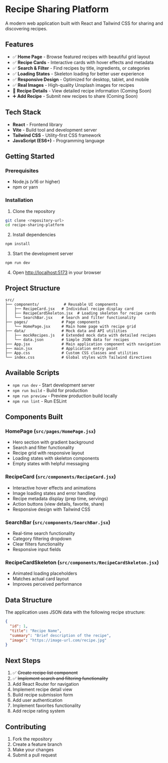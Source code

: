 # Recipe Sharing Platform

A modern web application built with React and Tailwind CSS for sharing and discovering recipes.

## Features

- ✅ **Home Page** - Browse featured recipes with beautiful grid layout
- ✅ **Recipe Cards** - Interactive cards with hover effects and metadata
- ✅ **Search & Filter** - Find recipes by title, ingredients, or categories
- ✅ **Loading States** - Skeleton loading for better user experience
- ✅ **Responsive Design** - Optimized for desktop, tablet, and mobile
- ✅ **Real Images** - High-quality Unsplash images for recipes
- 📖 **Recipe Details** - View detailed recipe information (Coming Soon)
- ➕ **Add Recipe** - Submit new recipes to share (Coming Soon)

## Tech Stack

- **React** - Frontend library
- **Vite** - Build tool and development server
- **Tailwind CSS** - Utility-first CSS framework
- **JavaScript (ES6+)** - Programming language

## Getting Started

### Prerequisites

- Node.js (v16 or higher)
- npm or yarn

### Installation

1. Clone the repository
```bash
git clone <repository-url>
cd recipe-sharing-platform
```

2. Install dependencies
```bash
npm install
```

3. Start the development server
```bash
npm run dev
```

4. Open [http://localhost:5173](http://localhost:5173) in your browser

## Project Structure

```
src/
├── components/           # Reusable UI components
│   ├── RecipeCard.jsx   # Individual recipe display card
│   ├── RecipeCardSkeleton.jsx  # Loading skeleton for recipe cards
│   └── SearchBar.jsx    # Search and filter functionality
├── pages/               # Page components
│   └── HomePage.jsx     # Main home page with recipe grid
├── data/                # Mock data and API utilities
│   ├── mockRecipes.js   # Extended mock data with detailed recipes
│   └── data.json        # Simple JSON data for recipes
├── App.jsx              # Main application component with navigation
├── main.jsx             # Application entry point
├── App.css              # Custom CSS classes and utilities
└── index.css            # Global styles with Tailwind directives
```

## Available Scripts

- `npm run dev` - Start development server
- `npm run build` - Build for production
- `npm run preview` - Preview production build locally
- `npm run lint` - Run ESLint

## Components Built

### HomePage (`src/pages/HomePage.jsx`)
- Hero section with gradient background
- Search and filter functionality
- Recipe grid with responsive layout
- Loading states with skeleton components
- Empty states with helpful messaging

### RecipeCard (`src/components/RecipeCard.jsx`)
- Interactive hover effects and animations
- Image loading states and error handling
- Recipe metadata display (prep time, servings)
- Action buttons (view details, favorite, share)
- Responsive design with Tailwind CSS

### SearchBar (`src/components/SearchBar.jsx`)
- Real-time search functionality
- Category filtering dropdown
- Clear filters functionality
- Responsive input fields

### RecipeCardSkeleton (`src/components/RecipeCardSkeleton.jsx`)
- Animated loading placeholders
- Matches actual card layout
- Improves perceived performance

## Data Structure

The application uses JSON data with the following recipe structure:

```json
{
  "id": 1,
  "title": "Recipe Name",
  "summary": "Brief description of the recipe",
  "image": "https://image-url.com/recipe.jpg"
}
```

## Next Steps

1. ✅ ~~Create recipe list component~~
2. ✅ ~~Implement search and filtering functionality~~
3. Add React Router for navigation
4. Implement recipe detail view
5. Build recipe submission form
6. Add user authentication
7. Implement favorites functionality
8. Add recipe rating system

## Contributing

1. Fork the repository
2. Create a feature branch
3. Make your changes
4. Submit a pull request
